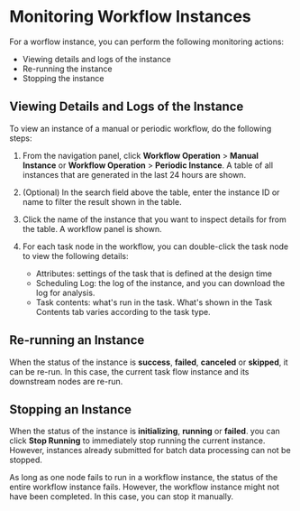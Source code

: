 # Monitoring Workflow Instances

For a worflow instance, you can perform the following monitoring actions:

- Viewing details and logs of the instance
- Re-running the instance
- Stopping the instance


## Viewing Details and Logs of the Instance

To view an instance of a manual or periodic workflow, do the following steps:

1. From the navigation panel, click **Workflow Operation** > **Manual Instance** or **Workflow Operation** > **Periodic Instance**. A table of all instances that are generated in the last 24 hours are shown.

2. (Optional) In the search field above the table, enter the instance ID or name to filter the result shown in the table.

3. Click the name of the instance that you want to inspect details for from the table. A workflow panel is shown.

4. For each task node in the workflow, you can double-click the task node to view the following details:

   - Attributes: settings of the task that is defined at the design time
   - Scheduling Log: the log of the instance, and you can download the log for analysis.
   - Task contents: what's run in the task. What's shown in the Task Contents tab varies according to the task type.

## Re-running an Instance

When the status of the instance is **success**, **failed**, **canceled** or **skipped**, it can be re-run. In this case, the current task flow instance and its downstream nodes are re-run.

## Stopping an Instance

When the status of the instance is **initializing**, **running** or **failed**. you can click **Stop Running** to immediately stop running the current instance. However, instances already submitted for batch data processing can not be stopped.

As long as one node fails to run in a workflow instance, the status of the entire workflow instance fails. However, the workflow instance might not have been completed. In this case, you can stop it manually.
